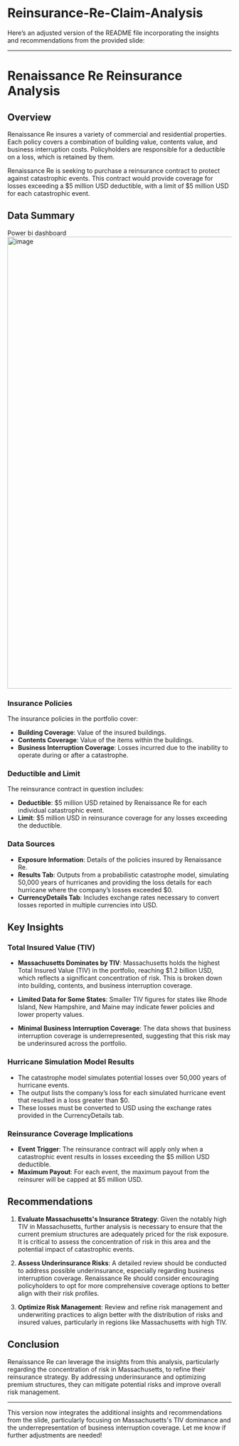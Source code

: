 # Reinsurance-Re-Claim-Analysis
Here’s an adjusted version of the README file incorporating the insights and recommendations from the provided slide:

---

# Renaissance Re Reinsurance Analysis

## Overview

Renaissance Re insures a variety of commercial and residential properties. Each policy covers a combination of building value, contents value, and business interruption costs. Policyholders are responsible for a deductible on a loss, which is retained by them. 

Renaissance Re is seeking to purchase a reinsurance contract to protect against catastrophic events. This contract would provide coverage for losses exceeding a $5 million USD deductible, with a limit of $5 million USD for each catastrophic event.

## Data Summary
Power bi dashboard <img width="1016" alt="image" src="https://github.com/user-attachments/assets/2c60e77c-c17d-4c9c-a7b8-c8b93a0d2965">


### Insurance Policies
The insurance policies in the portfolio cover:
- **Building Coverage**: Value of the insured buildings.
- **Contents Coverage**: Value of the items within the buildings.
- **Business Interruption Coverage**: Losses incurred due to the inability to operate during or after a catastrophe.
  
### Deductible and Limit
The reinsurance contract in question includes:
- **Deductible**: $5 million USD retained by Renaissance Re for each individual catastrophic event.
- **Limit**: $5 million USD in reinsurance coverage for any losses exceeding the deductible.

### Data Sources
- **Exposure Information**: Details of the policies insured by Renaissance Re.
- **Results Tab**: Outputs from a probabilistic catastrophe model, simulating 50,000 years of hurricanes and providing the loss details for each hurricane where the company’s losses exceeded $0.
- **CurrencyDetails Tab**: Includes exchange rates necessary to convert losses reported in multiple currencies into USD.

## Key Insights

### Total Insured Value (TIV)
- **Massachusetts Dominates by TIV**: Massachusetts holds the highest Total Insured Value (TIV) in the portfolio, reaching $1.2 billion USD, which reflects a significant concentration of risk. This is broken down into building, contents, and business interruption coverage.
  
- **Limited Data for Some States**: Smaller TIV figures for states like Rhode Island, New Hampshire, and Maine may indicate fewer policies and lower property values.

- **Minimal Business Interruption Coverage**: The data shows that business interruption coverage is underrepresented, suggesting that this risk may be underinsured across the portfolio.

### Hurricane Simulation Model Results
- The catastrophe model simulates potential losses over 50,000 years of hurricane events.
- The output lists the company’s loss for each simulated hurricane event that resulted in a loss greater than $0.
- These losses must be converted to USD using the exchange rates provided in the CurrencyDetails tab.

### Reinsurance Coverage Implications
- **Event Trigger**: The reinsurance contract will apply only when a catastrophic event results in losses exceeding the $5 million USD deductible.
- **Maximum Payout**: For each event, the maximum payout from the reinsurer will be capped at $5 million USD.

## Recommendations

1. **Evaluate Massachusetts's Insurance Strategy**: Given the notably high TIV in Massachusetts, further analysis is necessary to ensure that the current premium structures are adequately priced for the risk exposure. It is critical to assess the concentration of risk in this area and the potential impact of catastrophic events.

2. **Assess Underinsurance Risks**: A detailed review should be conducted to address possible underinsurance, especially regarding business interruption coverage. Renaissance Re should consider encouraging policyholders to opt for more comprehensive coverage options to better align with their risk profiles.

3. **Optimize Risk Management**: Review and refine risk management and underwriting practices to align better with the distribution of risks and insured values, particularly in regions like Massachusetts with high TIV.

## Conclusion
Renaissance Re can leverage the insights from this analysis, particularly regarding the concentration of risk in Massachusetts, to refine their reinsurance strategy. By addressing underinsurance and optimizing premium structures, they can mitigate potential risks and improve overall risk management.

---

This version now integrates the additional insights and recommendations from the slide, particularly focusing on Massachusetts's TIV dominance and the underrepresentation of business interruption coverage. Let me know if further adjustments are needed!
